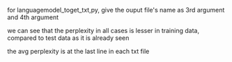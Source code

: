 for languagemodel_toget_txt,py, give the ouput file's name as 3rd argument and 4th argument



we can see that the perplexity in all cases is lesser in training data, compared to test data as it is already seen

the avg perplexity is at the last line in each txt file

